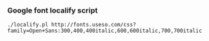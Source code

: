 ### Google font localify script

```
./localify.pl http://fonts.useso.com/css?family=Open+Sans:300,400,400italic,600,600italic,700,700italic
```
